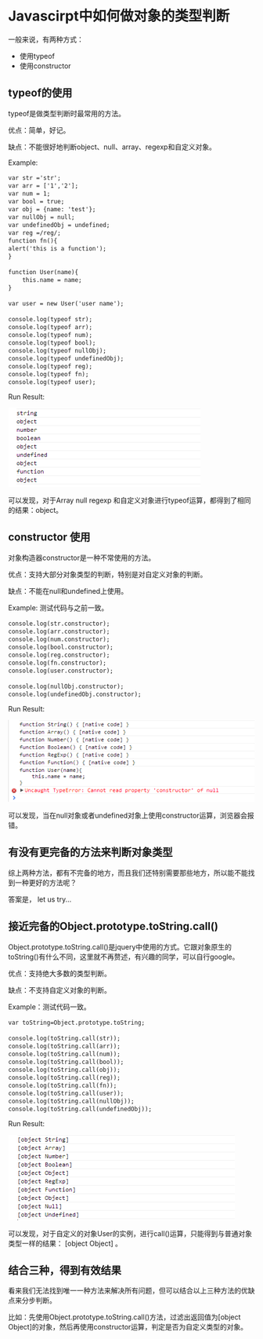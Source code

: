 Javascirpt中如何做对象的类型判断
================================

一般来说，有两种方式：
- 使用typeof
- 使用constructor

## typeof的使用
typeof是做类型判断时最常用的方法。

优点：简单，好记。

缺点：不能很好地判断object、null、array、regexp和自定义对象。

Example:

	var str ='str';
	var arr = ['1','2'];
	var num = 1;
	var bool = true;
	var obj = {name: 'test'};
	var nullObj = null;
	var undefinedObj = undefined;
	var reg =/reg/;
	function fn(){
    alert('this is a function');
	}

	function User(name){
	    this.name = name;
	}

	var user = new User('user name');

	console.log(typeof str);
	console.log(typeof arr);
	console.log(typeof num);
	console.log(typeof bool);
	console.log(typeof nullObj);
	console.log(typeof undefinedObj);
	console.log(typeof reg);
	console.log(typeof fn);
	console.log(typeof user);

Run Result:

![run result of typeof][typeof_run_result]

可以发现，对于Array null regexp 和自定义对象进行typeof运算，都得到了相同的结果：object。

## constructor 使用
对象构造器constructor是一种不常使用的方法。

优点：支持大部分对象类型的判断，特别是对自定义对象的判断。

缺点：不能在null和undefined上使用。

Example: 测试代码与之前一致。

	console.log(str.constructor);
	console.log(arr.constructor);
	console.log(num.constructor);
	console.log(bool.constructor);
	console.log(reg.constructor);
	console.log(fn.constructor);
	console.log(user.constructor);

	console.log(nullObj.constructor);
	console.log(undefinedObj.constructor);

Run Result:

![run result of constructor][constructor_run_result]

可以发现，当在null对象或者undefined对象上使用constructor运算，浏览器会报错。

## 有没有更完备的方法来判断对象类型
综上两种方法，都有不完备的地方，而且我们还特别需要那些地方，所以能不能找到一种更好的方法呢？

答案是， let us try...

## 接近完备的Object.prototype.toString.call()
Object.prototype.toString.call()是jquery中使用的方式。它跟对象原生的toString()有什么不同，这里就不再赘述，有兴趣的同学，可以自行google。

优点：支持绝大多数的类型判断。

缺点：不支持自定义对象的判断。

Example：测试代码一致。

	var toString=Object.prototype.toString;

	console.log(toString.call(str));
	console.log(toString.call(arr));
	console.log(toString.call(num));
	console.log(toString.call(bool));
	console.log(toString.call(obj));
	console.log(toString.call(reg));
	console.log(toString.call(fn));
	console.log(toString.call(user));
	console.log(toString.call(nullObj));
	console.log(toString.call(undefinedObj));

Run Result:

![run result of Object.prototype.toString.call()][call_run_result]

[typeof_run_result]: ../img/result1.png
[constructor_run_result]: ../img/result2.png
[call_run_result]: ../img/result3.png

可以发现，对于自定义的对象User的实例，进行call()运算，只能得到与普通对象类型一样的结果： [object Object] 。

## 结合三种，得到有效结果
看来我们无法找到唯一一种方法来解决所有问题，但可以结合以上三种方法的优缺点来分步判断。

比如：先使用Object.prototype.toString.call()方法，过滤出返回值为[object Object]的对象，然后再使用constructor运算，判定是否为自定义类型的对象。
